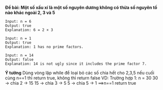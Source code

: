 **Đề bài: Một số xấu xí là một số nguyên dương không có thừa số nguyên tố nào khác ngoài 2, 3 và 5**
```
Input: n = 6
Output: true
Explanation: 6 = 2 × 3

Input: n = 1
Output: true
Explanation: 1 has no prime factors.

Input: n = 14
Output: false
Explanation: 14 is not ugly since it includes the prime factor 7.
```
**Ý tưởng**
Dùng vòng lặp while để loại bỏ các số chia hết cho 2,3,5 nếu cuối cùng n==1 thì return true, không thì return false
VD:
Trường hợp 1: n = 30
30 → chia 2 → 15
15 → chia 3 → 5
5 → chia 5 → 1
==>n==1 return true
